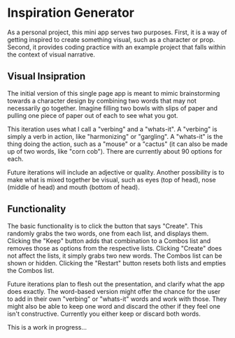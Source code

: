 # Inspiration Generator

As a personal project, this mini app serves two purposes. First, it is a way of getting inspired to create something visual, such as a character or prop. Second, it provides coding practice with an example project that falls within the context of visual narrative.

## Visual Insipration
The initial version of this single page app is meant to mimic brainstorming towards a character design by combining two words that may not necessarily go together. Imagine filling two bowls with slips of paper and pulling one piece of paper out of each to see what you got. 

This iteration uses what I call a "verbing" and a "whats-it". A "verbing" is simply a verb in action, like "harmonizing" or "gargling". A "whats-it" is the thing doing the action, such as a "mouse" or a "cactus" (it can also be made up of two words, like "corn cob"). There are currently about 90 options for each.

Future iterations will include an adjective or quality. Another possibility is to make what is mixed together be visual, such as eyes (top of head), nose (middle of head) and mouth (bottom of head). 

## Functionality
The basic functionality is to click the button that says "Create". This randomly grabs the two words, one from each list, and displays them. Clicking the "Keep" button adds that combination to a Combos list and removes those as options from the respective lists. Clicking "Create" does not affect the lists, it simply grabs two new words. The Combos list can be shown or hidden. Clicking the "Restart" button resets both lists and empties the Combos list.

Future iterations plan to flesh out the presentation, and clarify what the app does exactly. The word-based version might offer the chance for the user to add in their own "verbing" or "whats-it" words and work with those. They might also be able to keep one word and discard the other if they feel one isn't constructive. Currently you either keep or discard both words.

This is a work in progress...